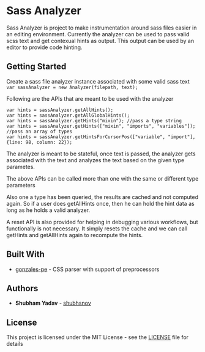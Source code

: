 # Sass Analyzer

Sass Analyzer is project to make instrumentation around sass files easier in an editing environment.
Currently the analyzer can be used to pass valid scss text and get contexual hints as output. This output can be used
by an editor to provide code hinting.

## Getting Started

Create a sass file analyzer instance associated with some valid sass text
`var sassAnalyzer = new Analyzer(filepath, text);`

Following are the APIs that are meant to be used with the analyzer
```
var hints = sassAnalyzer.getAllHints();
var hints = sassAnalyzer.getAllGlobalHints();
var hints = sassAnalyzer.getHints("mixin"); //pass a type string
var hints = sassAnalyzer.getHints(["mixin", "imports", "variables"]); //pass an array of types
var hints = sassAnalyzer.getHintsForCursorPos(["variable", "import"], {line: 98, column: 22});
```

The analyzer is meant to be stateful, once text is passed, the analyzer gets associated 
with the text and analyzes the text based on the given type parametes.

The above APIs can be called more than one with the same or different type parameters

Also one a type has been queried, the results are cached and not computed again.
So if a user does getAllHints once, then he can hold the hint data as long as he holds a valid analyzer.

A reset API is also provided for helping in debugging various workflows, but functionally
is not necessary. It simply resets the cache and we can call getHints and getAllHints again
to recompute the hints.


## Built With

* [gonzales-pe](https://github.com/tonyganch/gonzales-pe) - CSS parser with support of preprocessors

## Authors

* **Shubham Yadav** - [shubhsnov](https://github.com/shubhsnov)

## License

This project is licensed under the MIT License - see the [LICENSE](LICENSE) file for details

